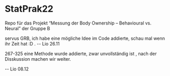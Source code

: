 # StatPrak22
Repo für das Projekt “Messung der Body Ownership – Behavioural vs. Neural” der Gruppe B





servus GRB, ich habe eine mögliche Idee im Code addierte, schau mal wenn ihr Zeit hat :D   .         -- Lio   26.11

267-325 eine Methode wurde addierte, zwar unvollständig ist , nach der Disskussion machen wir weiter.

-- Lio 08.12

